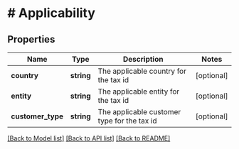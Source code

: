 # # Applicability

## Properties

Name | Type | Description | Notes
------------ | ------------- | ------------- | -------------
**country** | **string** | The applicable country for the tax id | [optional]
**entity** | **string** | The applicable entity for the tax id | [optional]
**customer_type** | **string** | The applicable customer type for the tax id | [optional]

[[Back to Model list]](../../README.md#models) [[Back to API list]](../../README.md#endpoints) [[Back to README]](../../README.md)
